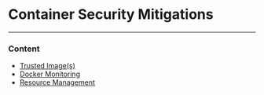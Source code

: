 # Container Security Mitigations

---

### Content

* [Trusted Image(s)](Trusted-Images/README.md)
* [Docker Monitoring](Docker-Monitoring/README.md)
* [Resource Management](Resource-Management/README.md)
